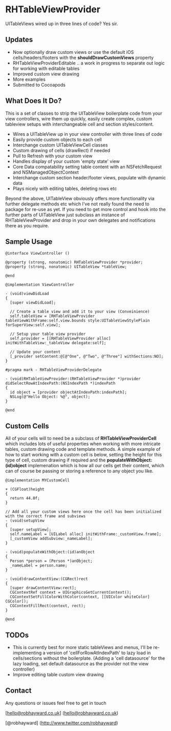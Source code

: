 RHTableViewProvider
===================

UITableViews wired up in three lines of code? Yes sir.

## Updates

* Now optionally draw custom views or use the default iOS cells/headers/footers with the __shouldDrawCustomViews__ property
* RHTableViewProviderEditable .. a work in progress to separate out logic for working with editable tables
* Improved custom view drawing
* More examples
* Submitted to Cocoapods

## What Does It Do?

This is a set of classes to strip the UITableView boilerplate code from your view controllers, wire them up quickly, easily create complex, custom tableview setups with interchangeable cell and section styles/content.

* Wires a UITableView up in your view controller with three lines of code
* Easily provide custom objects to each cell
* Interchange custom UITableViewCell classes
* Custom drawing of cells (drawRect) if needed
* Pull to Refresh with your custom view
* Handles display of your custom 'empty state' view
* Core Data compatability setting table content with an NSFetchRequest and NSManagedObjectContext
* Interchange custom section header/footer views, populate with dynamic data
* Plays nicely with editing tables, deleting rows etc

Beyond the above, UITableView obviously offers more functionality via further delegate methods etc which I've not really found the need to package for re-use as yet. If you need to get more control and hook into the further parts of UITableView just subclass an instance of RHTableViewProvider and drop in your own delegates and notifications there as you require.


## Sample Usage

    @interface ViewController ()

    @property (strong, nonatomic) RHTableViewProvider *provider;
    @property (strong, nonatomic) UITableView *tableView;

    @end

    @implementation ViewController

    - (void)viewDidLoad
    {
      [super viewDidLoad];
      
      // Create a table view and add it to your view (Conveinience)
      self.tableView = [RHTableViewProvider tableViewWithFrame:self.view.bounds style:UITableViewStylePlain forSuperView:self.view];
      
      // Setup your table view provider
      self.provider = [[RHTableViewProvider alloc] initWithTableView:_tableView delegate:self];
      
      // Update your content
      [_provider setContent:@[@"One", @"Two", @"Three"] withSections:NO];
    }

    #pragma mark - RHTableViewProviderDelegate

    - (void)RHTableViewProvider:(RHTableViewProvider *)provider didSelectRowAtIndexPath:(NSIndexPath *)indexPath
    {
      id object = [provider objectAtIndexPath:indexPath];
      NSLog(@"Hello Object: %@", object);
    }

    @end

## Custom Cells

All of your cells will to need be a subclass of __RHTableViewProviderCell__ which includes lots of useful properties when working with more intricate tables, custom drawing code and template methods. A simple example of how to start working with a custom cell is below, setting the height for this type of cell, custom drawing if required and the __populateWithObject:(id)object__ implemenation which is how all our cells get their content, which can of course be passing or storing a reference to any object you like. 

    @implementation MYCustomCell

    + (CGFloat)height
    {
      return 44.0f;
    }

    // Add all your custom views here once the cell has been initialized with the correct frame and subviews
    - (void)setupView
    {
      [super setupView];
      self.nameLabel = [UILabel alloc] initWithFrame:_customView.frame];
      [_customView addSubview:_nameLabel];
    }

    - (void)populateWithObject:(id)anObject
    {
      Person *person = (Person *)anObject;
      _nameLabel = person.name;
    }

    - (void)drawContentView:(CGRect)rect
    {
      [super drawContentView:rect];
      CGContextRef context = UIGraphicsGetCurrentContext();
      CGContextSetFillColorWithColor(context, [[UIColor whiteColor] CGColor]);
      CGContextFillRect(context, rect);
    }

    @end

## TODOs

* This is currently best for more static tableViews and menus, I'll be re-implementing a version of 'cellForRowAtIndexPath' to lazy load in cells/sections without the boilerplate. (Adding a 'cell datasource' for the lazy loading, set default datasource as the provider not the view controller)
* Improve editing table custom view drawing

## Contact

Any questions or issues feel free to get in touch

[hello@robhayward.co.uk] (hello@robhayward.co.uk)

[@robhayward] (http://www.twitter.com/robhayward)
